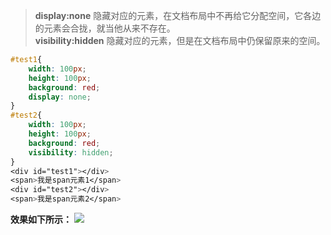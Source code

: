 > **display:none** 隐藏对应的元素，在文档布局中不再给它分配空间，它各边的元素会合拢，就当他从来不存在。  
> **visibility:hidden**  隐藏对应的元素，但是在文档布局中仍保留原来的空间。

```css
#test1{
    width: 100px;
    height: 100px;
    background: red;
    display: none;
}
#test2{
    width: 100px;
    height: 100px;
    background: red;
    visibility: hidden;
}
<div id="test1"></div>
<span>我是span元素1</span>
<div id="test2"></div>
<span>我是span元素2</span>
```

**效果如下所示：**
![](https://user-gold-cdn.xitu.io/2019/4/7/169f845df6a6bed9?w=1916&h=642&f=png&s=83680)